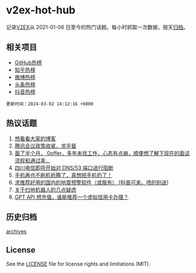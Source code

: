 # v2ex-hot-hub

 记录[V2EX](https://www.v2ex.com/)从 2021-01-06 日至今的热门话题。每小时抓取一次数据，按天[归档](archives)。
 
 ## 相关项目

- [GitHub热榜](https://github.com/lonnyzhang423/github-hot-hub)
- [知乎热榜](https://github.com/lonnyzhang423/zhihu-hot-hub)
- [微博热榜](https://github.com/lonnyzhang423/weibo-hot-hub)
- [头条热榜](https://github.com/lonnyzhang423/toutiao-hot-hub)
- [抖音热榜](https://github.com/lonnyzhang423/douyin-hot-hub)


 `更新时间：2024-03-02 14:12:16 +0800`

## 热议话题

1. [想看看大家的博客](https://www.v2ex.com/t/1019932)
1. [腾讯会议政策收紧，求平替](https://www.v2ex.com/t/1019892)
1. [面了半个月， 0offer，多年未找工作，心态有点崩，顺便想了解下现在的面试流程和通过率...](https://www.v2ex.com/t/1019889)
1. [四川电信即将开始对 DNS/53 端口进行阻断](https://www.v2ex.com/t/1019877)
1. [手机再也不刷机折腾了，真想把手机扔了！](https://www.v2ex.com/t/1019996)
1. [求推荐好用的国内的地震预警软件（或服务） [科普可来，喷的别进]](https://www.v2ex.com/t/1019849)
1. [关于扫地机器人的几点疑虑](https://www.v2ex.com/t/1019971)
1. [GPT API 想充值，谁能推荐一个虚拟信用卡办理？](https://www.v2ex.com/t/1019794)

## 历史归档

[archives](archives)

## License

See the [LICENSE](LICENSE) file for license rights and limitations (MIT).
